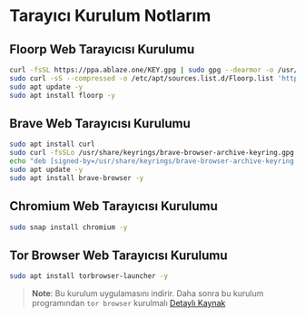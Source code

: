 # Tarayıcı Kurulum Notlarım

## Floorp Web Tarayıcısı Kurulumu

```BASH
curl -fsSL https://ppa.ablaze.one/KEY.gpg | sudo gpg --dearmor -o /usr/share/keyrings/Floorp.gpg
sudo curl -sS --compressed -o /etc/apt/sources.list.d/Floorp.list 'https://ppa.ablaze.one/Floorp.list'
sudo apt update -y
sudo apt install floorp -y
```

## Brave Web Tarayıcısı Kurulumu

```BASH
sudo apt install curl
sudo curl -fsSLo /usr/share/keyrings/brave-browser-archive-keyring.gpg https://brave-browser-apt-release.s3.brave.com/brave-browser-archive-keyring.gpg
echo "deb [signed-by=/usr/share/keyrings/brave-browser-archive-keyring.gpg] https://brave-browser-apt-release.s3.brave.com/ stable main"|sudo tee /etc/apt/sources.list.d/brave-browser-release.list
sudo apt update -y
sudo apt install brave-browser -y
```

## Chromium Web Tarayıcısı Kurulumu

```BASH
sudo snap install chromium -y

```

## Tor Browser Web Tarayıcısı Kurulumu

```BASH
sudo apt install torbrowser-launcher -y
```

> **Note**: Bu kurulum uygulamasını indirir. Daha sonra bu kurulum programından `tor browser` kurulmalı
> [Detaylı Kaynak](https://linux.how2shout.com/how-to-install-tor-browser-on-ubuntu-22-04-lts-jammy/)
